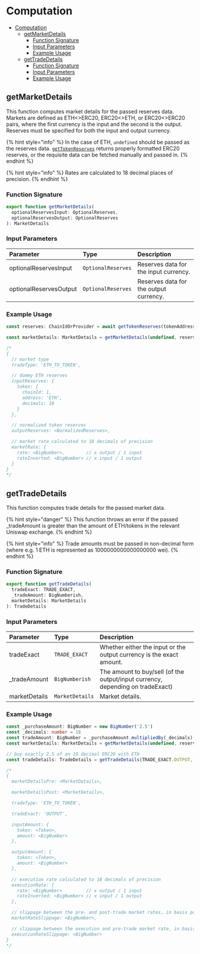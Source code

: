 # Computation

- [Computation](#Computation)
  - [getMarketDetails](#getMarketDetails)
    - [Function Signature](#Function-Signature)
    - [Input Parameters](#Input-Parameters)
    - [Example Usage](#Example-Usage)
  - [getTradeDetails](#getTradeDetails)
    - [Function Signature](#Function-Signature-1)
    - [Input Parameters](#Input-Parameters-1)
    - [Example Usage](#Example-Usage-1)

## getMarketDetails

This function computes market details for the passed reserves data. Markets are defined as ETH<>ERC20, ERC20<>ETH, or ERC20<>ERC20 pairs, where the first currency is the input and the second is the output. Reserves must be specified for both the input and output currency.

{% hint style="info" %}
In the case of ETH, `undefined` should be passed as the reserves data. [`getTokenReserves`](data.md/#getTokenReserves) returns properly formatted ERC20 reserves, or the requisite data can be fetched manually and passed in.
{% endhint %}

{% hint style="info" %}
Rates are calculated to 18 decimal places of precision.
{% endhint %}

### Function Signature

```typescript
export function getMarketDetails(
  optionalReservesInput: OptionalReserves,
  optionalReservesOutput: OptionalReserves
): MarketDetails
```

### Input Parameters

| Parameter              | Type               | Description                            |
| :--------------------- | :----------------- | :------------------------------------- |
| optionalReservesInput  | `OptionalReserves` | Reserves data for the input currency.  |
| optionalReservesOutput | `OptionalReserves` | Reserves data for the output currency. |

### Example Usage

```typescript
const reserves: ChainIdOrProvider = await getTokenReserves(tokenAddress)

const marketDetails: MarketDetails = getMarketDetails(undefined, reserves) // ETH<>ERC20

/*
{
  // market type
  tradeType: 'ETH_TO_TOKEN',

  // dummy ETH reserves
  inputReserves: {
    token: {
      chainId: 1,
      address: 'ETH',
      decimals: 18
    }
  },

  // normalized token reserves
  outputReserves: <NormalizedReserves>,

  // market rate calculated to 18 decimals of precision
  marketRate: {
    rate: <BigNumber>,        // x output / 1 input
    rateInverted: <BigNumber> // x input / 1 output
  }
}
*/
```

## getTradeDetails

This function computes trade details for the passed market data.

{% hint style="danger" %}
This function throws an error if the passed _tradeAmount is greater than the amount of ETH/tokens in the relevant Uniswap exchange.
{% endhint %}

{% hint style="info" %}
Trade amounts must be passed in non-decimal form (where e.g. 1 ETH is represented as 1000000000000000000 wei).
{% endhint %}

### Function Signature

```typescript
export function getTradeDetails(
  tradeExact: TRADE_EXACT,
  _tradeAmount: BigNumberish,
  marketDetails: MarketDetails
): TradeDetails
```

### Input Parameters

| Parameter     | Type            | Description                                                                    |
| :------------ | :-------------- | :----------------------------------------------------------------------------- |
| tradeExact    | `TRADE_EXACT`   | Whether either the input or the output currency is the exact amount.           |
| \_tradeAmount | `BigNumberish`  | The amount to buy/sell (of the output/input currency, depending on tradeExact) |
| marketDetails | `MarketDetails` | Market details.                                                                |

### Example Usage

```typescript
const _purchaseAmount: BigNumber = new BigNumber('2.5')
const _decimals: number = 18
const tradeAmount: BigNumber = _purchaseAmount.multipliedBy(_decimals)
const marketDetails: MarketDetails = getMarketDetails(undefined, reserves) // ETH<>ERC20

// buy exactly 2.5 of an 18 decimal ERC20 with ETH
const tradeDetails: TradeDetails = getTradeDetails(TRADE_EXACT.OUTPUT, tradeAmount, marketDetails)

/*
{
  marketDetailsPre: <MarketDetails>,

  marketDetailsPost: <MarketDetails>,

  tradeType: 'ETH_TO_TOKEN',

  tradeExact: 'OUTPUT',

  inputAmount: {
    token: <Token>,
    amount: <BigNumber>
  },

  outputAmount: {
    token: <Token>,
    amount: <BigNumber>
  },

  // execution rate calculated to 18 decimals of precision
  executionRate: {
    rate: <BigNumber>         // x output / 1 input
    rateInverted: <BigNumber> // x input / 1 output
  },

  // slippage between the pre- and post-trade market rates, in basis points, calculated to 18 decimals of precision
  marketRateSlippage: <BigNumber>,

  // slippage between the execution and pre-trade market rate, in basis points, calculated to 18 decimals of precision
  executionRateSlippage: <BigNumber>
}
*/
```
